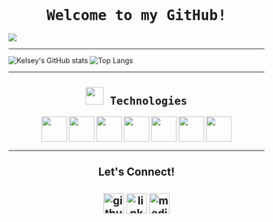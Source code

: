 
<h1 align="center">  
  <samp>Welcome to my GitHub!</samp>
</h1>
<img src="https://www.codecademy.com/resources/blog/content/images/2021/12/7-Tips-to-Help-You-Learn-a-New-Programming-Language-Fast.png">
<hr>

![Kelsey's GitHub stats](https://github-readme-stats.vercel.app/api?username=kelseythang&hide_border=true&show_icons=true&theme=dracula)
![Top Langs](https://github-readme-stats.vercel.app/api/top-langs/?username=kelseythang&hide_border=true&layout=compact&theme=dracula)


<hr>
<h2 align="center"><img src="https://media.giphy.com/media/WUlplcMpOCEmTGBtBW/giphy.gif" width="35"><samp> Technologies </samp> </h2>
<div align="center">
  <img src="https://cdn.jsdelivr.net/gh/devicons/devicon/icons/javascript/javascript-plain.svg" height="50" width="50" />
  <img src="https://cdn.jsdelivr.net/gh/devicons/devicon/icons/react/react-original.svg" height="50" width="50" />
  <img src="https://cdn.jsdelivr.net/gh/devicons/devicon/icons/ruby/ruby-original.svg" height="50" width="50" />
  <img src="https://cdn.jsdelivr.net/gh/devicons/devicon/icons/rails/rails-plain.svg" height="50" width="50" />
  <img src="https://cdn.jsdelivr.net/gh/devicons/devicon/icons/sqlite/sqlite-original.svg" height="50" width="50" />
  <img src="https://cdn.jsdelivr.net/gh/devicons/devicon/icons/html5/html5-original.svg" height="50" width="50" />
  <img src="https://cdn.jsdelivr.net/gh/devicons/devicon/icons/css3/css3-original.svg" height="50" width="50" />
</div>
<hr>
<!---
<h2 align="center"> Blogs</h2>
<p align="center" align='right'>
  <a target="_blank" href="#">
    <img src="https://img.shields.io/badge/Medium-12100E?style=for-the-badge&logo=medium&logoColor=white" />
  </a>&nbsp;&nbsp;&nbsp;&nbsp;
</p>
--->

<h2 align="center">Let's Connect!<h2>
<p align="center">
 <a href="https://github.com/kelseythang"><img src='https://cdn.jsdelivr.net/npm/simple-icons@3.0.1/icons/github.svg' alt='github' height='40'></a>  
 <a href="https://www.linkedin.com/in/kelsey-thang/" target="_blank"><img src='https://cdn.jsdelivr.net/npm/simple-icons@3.0.1/icons/linkedin.svg' alt='linkedin' height='40'></a>   
 <a href="https://medium.com/@kelseythang"><img src='https://cdn.jsdelivr.net/npm/simple-icons@3.0.1/icons/medium.svg' alt='medium' height='40'></a> 
</p>

